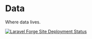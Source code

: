 # Data

Where data lives.

[![Laravel Forge Site Deployment Status](https://img.shields.io/endpoint?url=https%3A%2F%2Fforge.laravel.com%2Fsite-badges%2Fd005613d-fe0a-4944-bd2e-e299967abee3%3Fdate%3D1%26label%3D1%26commit%3D1&style=plastic)](https://forge.laravel.com/servers/845014/sites/2475897)
